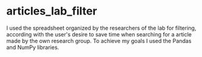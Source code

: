 # articles_lab_filter
I used the spreadsheet organized by the researchers of the lab for filtering, according with the user's desire to save time when searching for a article made by the own research group. To achieve my goals I used the Pandas and NumPy libraries.
